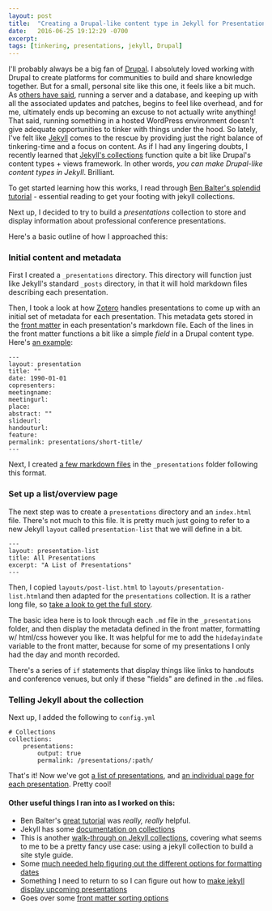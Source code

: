 ```yaml
---
layout: post
title:  "Creating a Drupal-like content type in Jekyll for Presentations"
date:   2016-06-25 19:12:29 -0700
excerpt: 
tags: [tinkering, presentations, jekyll, Drupal]
---
```

I'll probably always be a big fan of [Drupal](http://drupal.org). I absolutely loved working with Drupal to create platforms for communities to build and share knowledge together. But for a small, personal site like this one, it feels like a bit much. As [others have said](https://www.sitepoint.com/wordpress-vs-jekyll-might-want-make-switch/), running a server and a database, and keeping up with all the associated updates and patches, begins to feel like overhead, and for me, ultimately ends up becoming an excuse to not actually write anything! That said, running something in a hosted WordPress environment doesn't give adequate opportunities to tinker with things under the hood. So lately, I've felt like [Jekyll](jekyllrb.com) comes to the rescue by providing just the right balance of tinkering-time and a focus on content. As if I had any lingering doubts, I recently learned that [Jekyll's collections](http://jekyllrb.com/docs/collections/) function quite a bit like Drupal's content types + views framework. In other words, *you can make Drupal-like content types in Jekyll*. Brilliant.

To get started learning how this works, I read through [Ben Balter's splendid tutorial](http://ben.balter.com/2015/02/20/jekyll-collections/) -  essential reading to get your footing with jekyll collections.

Next up, I decided to try to build a *presentations* collection to store and display information about professional conference presentations.

Here's a basic outline of how I approached this:

### Initial content and metadata

First I created a ```_presentations``` directory.  This directory will function just like Jekyll's standard ```_posts``` directory, in that it will hold markdown files describing each presentation. 

Then, I took a look at how [Zotero](http://zotero.org) handles presentations to come up with an initial set of metadata for each presentation. This metadata gets stored in the [front matter](https://jekyllrb.com/docs/frontmatter/) in each presentation's markdown file. Each of the lines in the front matter functions a bit like a simple *field* in a Drupal content type. Here's [an example](http://github.com/dmcwo/Notebook-Moon/_presentations/2000-09-22-presentation-example.md):

```
---
layout: presentation
title: ""
date: 1990-01-01
copresenters: 
meetingname: 
meetingurl: 
place: 
abstract: ""
slideurl: 
handouturl: 
feature: 
permalink: presentations/short-title/
---
```

Next, I created [a few markdown files](https://github.com/dmcwo/Notebook-Moon/tree/gh-pages/_presentations) in the ```_presentations``` folder following this format. 

### Set up a list/overview page

The next step was to create a ```presentations``` directory and an ```index.html``` file. There's not much to this file. It is pretty much just going to refer to a new Jekyll ```layout``` called ```presentation-list``` that we will define in a bit.

```
---
layout: presentation-list
title: All Presentations
excerpt: "A List of Presentations"
---
```

Then, I copied ```layouts/post-list.html``` to ```layouts/presentation-list.html```and then adapted for the ```presentations``` collection. It is a rather long file, so [take a look to get the full story](https://github.com/dmcwo/Notebook-Moon/blob/gh-pages/_layouts/presentation-list.html).

The basic idea here is to look through each ```.md``` file in the ```_presentations``` folder, and then display the metadata defined in the front matter, formatting w/ html/css however you like. It was helpful for me to add the ```hidedayindate``` variable to the front matter, because for some of my presentations I only had the day and month recorded. 

There's a series of ```if``` statements that display things like links to handouts and conference venues, but only if these "fields" are defined in the ```.md``` files.

### Telling Jekyll about the collection

Next up, I added the following to ```config.yml```

```
# Collections
collections:
    presentations:
        output: true
        permalink: /presentations/:path/
```

That's it! Now we've got [a list of presentations](http://dmcwo.com/presentations/), and [an individual page for each presentation](http://dmcwo.com//presentations/liw-digital-research-notebook/). Pretty cool!

#### Other useful things I ran into as I worked on this:
* Ben Balter's [great tutorial](http://ben.balter.com/2015/02/20/jekyll-collections/) was *really, really* helpful. 
* Jekyll has some [documentation on collections](http://jekyllrb.com/docs/collections/)
* This is another [walk-through on Jekyll collections](https://mademistakes.com/articles/jekyll-style-guide/), covering what seems to me to be a pretty fancy use case: using a jekyll collection to build a site style guide.
* Some [much needed help figuring out the different options for formatting dates](http://alanwsmith.com/jekyll-liquid-date-formatting-examples)
* Something I need to return to so I can figure out how to [make jekyll display upcoming presentations](http://www.fizerkhan.com/blog/posts/Working-with-upcoming-posts-in-Jekyll.html)
* Goes over some [front matter sorting options](https://github.com/jekyll/jekyll/issues/2515) 




